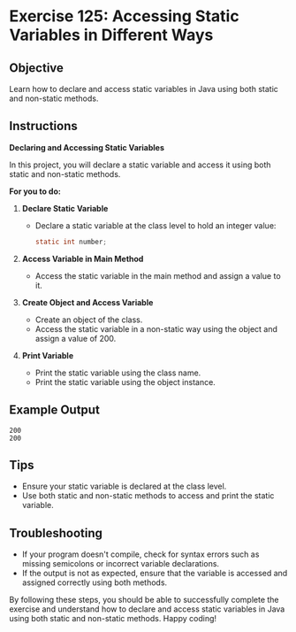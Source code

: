 # Exercise 125: Accessing Static Variables in Different Ways

## Objective
Learn how to declare and access static variables in Java using both static and non-static methods.

## Instructions

**Declaring and Accessing Static Variables**

In this project, you will declare a static variable and access it using both static and non-static methods.

**For you to do:**

1. **Declare Static Variable**
    - Declare a static variable at the class level to hold an integer value:
      ```java
      static int number;
      ```

2. **Access Variable in Main Method**
    - Access the static variable in the main method and assign a value to it.

3. **Create Object and Access Variable**
    - Create an object of the class.
    - Access the static variable in a non-static way using the object and assign a value of 200.

4. **Print Variable**
    - Print the static variable using the class name.
    - Print the static variable using the object instance.

## Example Output
```
200
200
```

## Tips
- Ensure your static variable is declared at the class level.
- Use both static and non-static methods to access and print the static variable.

## Troubleshooting
- If your program doesn't compile, check for syntax errors such as missing semicolons or incorrect variable declarations.
- If the output is not as expected, ensure that the variable is accessed and assigned correctly using both methods.

By following these steps, you should be able to successfully complete the exercise and understand how to declare and access static variables in Java using both static and non-static methods. Happy coding!
